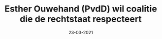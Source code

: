 ---
layout: post
title:  "Esther Ouwehand (PvdD) wil coalitie die de rechtstaat respecteert"
date: 23-03-2021
---